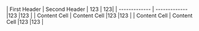 | First Header  | Second Header | 123 |   123|
| ------------- | ------------- |123 |123 |
| Content Cell  | Content Cell  |123 |123 |
| Content Cell  | Content Cell  |123 |123 |

